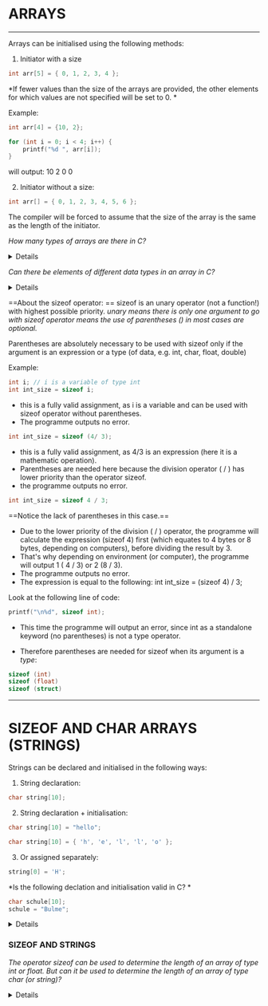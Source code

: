 #  ARRAYS
----------------------------------------

Arrays can be initialised using the following methods:
1. Initiator with a size

```c
int arr[5] = { 0, 1, 2, 3, 4 };
```

*If fewer values than the size of the arrays are provided, the other elements for which values are not specified will be set to 0. *

Example: 
```c
int arr[4] = {10, 2};

for (int i = 0; i < 4; i++) {
	printf("%d ", arr[i]);
}
```

will output: 10 2 0 0

2. Initiator without a size:

```c
int arr[] = { 0, 1, 2, 3, 4, 5, 6 };
```

The compiler will be forced to assume that the size of the array is the same as the length of the initiator.

*How many types of arrays are there in C?*
<details>
3  <br>
Arrays in C can be of types int, float and char (also known as string).
</details>

*Can there be elements of different data types in an array in C?*
<details>
No, different from Python and some other C-descendants such as Javascript, elements in the same array in C cannot be of different types. <br>
To store different data type in the same structure in C, struct is often used.
</details>

==About the sizeof operator: ==
sizeof is an unary operator (not a function!) with highest possible priority.
*unary means there is only one argument to go with sizeof*
*operator means the use of parentheses () in most cases are optional.*

Parentheses are absolutely necessary to be used with sizeof only if the argument is an expression or a type (of data, e.g. int, char, float, double)

Example: 
```c
int i; // i is a variable of type int
int int_size = sizeof i; 
```

- this is a fully valid assignment, as i is a variable and can be used with sizeof operator without parentheses.
- The programme outputs no error.

```c
int int_size = sizeof (4/ 3); 
```

- this is a fully valid assignment, as 4/3 is an expression (here it is a mathematic operation).
- Parentheses are needed here because the division operator ( / ) has lower priority than the operator sizeof.
- the programme outputs no error.

```c
int int_size = sizeof 4 / 3;
```

==Notice the lack of parentheses in this case.==
- Due to the lower priority of the division ( / ) operator, the programme will calculate the expression (sizeof 4) first (which equates to 4 bytes or 8 bytes, depending on computers), before dividing the result by 3.
- That's why depending on environment (or computer), the programme will output 1 ( 4 / 3) or 2 (8 / 3).
- The programme outputs no error.
- The expression is equal to the following:
int int_size = (sizeof 4) / 3;

Look at the following line of code:

```c
printf("\n%d", sizeof int);
```

- This time the programme will output an error, since int as a standalone keyword (no parentheses) is not a type operator.

- Therefore parentheses are needed for sizeof when its argument is a *type*:

```c
sizeof (int)
sizeof (float)
sizeof (struct)
```

--------------------------------
# SIZEOF AND CHAR ARRAYS (STRINGS)

Strings can be declared and initialised in the following ways:

1. String declaration:
```c
char string[10];
```

2. String declaration + initialisation:
```c
char string[10] = "hello"; 
```

```c
char string[10] = { 'h', 'e', 'l', 'l', 'o' };
```

3. Or assigned separately:
```c
string[0] = 'H';
```

*Is the following declation and initialisation valid in C? *
```c
char schule[10];
schule = "Bulme";
```

<details>
No, this is not valid in C<br>
<i>(A bit related to pointers here - can skip if wanted)</i><br>
This is because C compiler treats the name of the array (without index - e.g. schule) and the whole string ("Bulme") as pointers to 2 different reserved places in memory.<br>
When declared and initialised at the same time, like this:
<blockquote>	
char string[10] = "hello";
</blockquote>
Both sides (or pointers) of the assignment operator ( = ) point to the same place in memory.<br>
The expression is equal to the following:<br>
char* string = "hello"  -----> 0x12345 (both pointers named 'string' of type char and named "hello" point to the same address in memory)<br><br>
But when declared and initialised separately, like this:<br>
<blockquote>
char schule[10];<br>
schule = "Bulme"; </blockquote>
the first pointer, 'schule' already points to a reserved place in memory ( enough for an array of 10 elements, though they are all empty at the moment) and the second pointer "Bulme" when created would point to a different place in memory (an array of 6 filled elements).<br><br>
These are not regular pointer variables (remember that variables' values can be changed, or reassigned), so changing their addresses (or reassigning their values) is simply not possible, and strictly forbidden.<br>
The programme will output an error.
</details>

### SIZEOF AND STRINGS

*The operator sizeof can be used to determine the length of an array of type int or float. But can it be used to determine the length of an array of type char (or string)?*

<details>
No. Sizeof cannot be used to determine the length of a string.
This is because it cannot detect where the '\0' character, which signifies the end of the string, is.<br>
It will only returns the length of the whole character array, even if they are not completely filled.<br>
Example:
<blockquote>
char schule[20] = "HTL BULME";
</blockquote>
Only the first 10 indexes of the array are filled (counting the character '\0')<br>
So string's length should be 10.<br>
But sizeof operator will return 20, which is the total length of the character array when declared.
</details>


